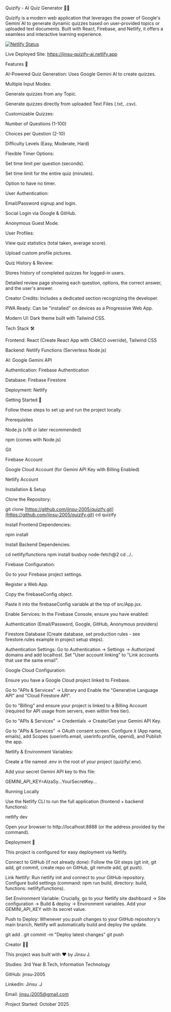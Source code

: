 Quizify - AI Quiz Generator 🧠✨

Quizify is a modern web application that leverages the power of Google's Gemini AI to generate dynamic quizzes based on user-provided topics or uploaded text documents. Built with React, Firebase, and Netlify, it offers a seamless and interactive learning experience.

[![Netlify Status](https://api.netlify.com/api/v1/badges/7e71662a-178b-40c2-a3f4-2214498e30bb/deploy-status)](https://app.netlify.com/projects/jinsu-quizify-ai/deploys)

Live Deployed Site: https://jinsu-quizify-ai.netlify.app

Features 🚀

AI-Powered Quiz Generation: Uses Google Gemini AI to create quizzes.

Multiple Input Modes:

Generate quizzes from any Topic.

Generate quizzes directly from uploaded Text Files (.txt, .csv).

Customizable Quizzes:

Number of Questions (1-100)

Choices per Question (2-10)

Difficulty Levels (Easy, Moderate, Hard)

Flexible Timer Options:

Set time limit per question (seconds).

Set time limit for the entire quiz (minutes).

Option to have no timer.

User Authentication:

Email/Password signup and login.

Social Login via Google & GitHub.

Anonymous Guest Mode.

User Profiles:

View quiz statistics (total taken, average score).

Upload custom profile pictures.

Quiz History & Review:

Stores history of completed quizzes for logged-in users.

Detailed review page showing each question, options, the correct answer, and the user's answer.

Creator Credits: Includes a dedicated section recognizing the developer.

PWA Ready: Can be "installed" on devices as a Progressive Web App.

Modern UI: Dark theme built with Tailwind CSS.

Tech Stack 🛠️

Frontend: React (Create React App with CRACO override), Tailwind CSS

Backend: Netlify Functions (Serverless Node.js)

AI: Google Gemini API

Authentication: Firebase Authentication

Database: Firebase Firestore

Deployment: Netlify

Getting Started 🏁

Follow these steps to set up and run the project locally.

Prerequisites

Node.js (v18 or later recommended)

npm (comes with Node.js)

Git

Firebase Account

Google Cloud Account (for Gemini API Key with Billing Enabled)

Netlify Account

Installation & Setup

Clone the Repository:

git clone [https://github.com/jinsu-2005/quizify.git](https://github.com/jinsu-2005/quizify.git)
cd quizify


Install Frontend Dependencies:

npm install


Install Backend Dependencies:

cd netlify/functions
npm install busboy node-fetch@2
cd ../..


Firebase Configuration:

Go to your Firebase project settings.

Register a Web App.

Copy the firebaseConfig object.

Paste it into the firebaseConfig variable at the top of src/App.jsx.

Enable Services: In the Firebase Console, ensure you have enabled:

Authentication (Email/Password, Google, GitHub, Anonymous providers)

Firestore Database (Create database, set production rules - see firestore.rules example in project setup steps).

Authentication Settings: Go to Authentication -> Settings -> Authorized domains and add localhost. Set "User account linking" to "Link accounts that use the same email".

Google Cloud Configuration:

Ensure you have a Google Cloud project linked to Firebase.

Go to "APIs & Services" -> Library and Enable the "Generative Language API" and "Cloud Firestore API".

Go to "Billing" and ensure your project is linked to a Billing Account (required for API usage from servers, even within free tier).

Go to "APIs & Services" -> Credentials -> Create/Get your Gemini API Key.

Go to "APIs & Services" -> OAuth consent screen. Configure it (App name, emails), add Scopes (userinfo.email, userinfo.profile, openid), and Publish the app.

Netlify & Environment Variables:

Create a file named .env in the root of your project (quizify/.env).

Add your secret Gemini API key to this file:

GEMINI_API_KEY=AIzaSy...YourSecretKey...


Running Locally

Use the Netlify CLI to run the full application (frontend + backend functions):

netlify dev


Open your browser to http://localhost:8888 (or the address provided by the command).

Deployment 🚀

This project is configured for easy deployment via Netlify.

Connect to GitHub (if not already done): Follow the Git steps (git init, git add, git commit, create repo on GitHub, git remote add, git push).

Link Netlify: Run netlify init and connect to your GitHub repository. Configure build settings (command: npm run build, directory: build, functions: netlify/functions).

Set Environment Variable: Crucially, go to your Netlify site dashboard -> Site configuration -> Build & deploy -> Environment variables. Add your GEMINI_API_KEY with its secret value.

Push to Deploy: Whenever you push changes to your GitHub repository's main branch, Netlify will automatically build and deploy the update.

git add .
git commit -m "Deploy latest changes"
git push


Creator 👨‍💻

This project was built with ❤️ by Jinsu J.

Studies: 3rd Year B.Tech, Information Technology

GitHub: jinsu-2005

LinkedIn: Jinsu .J

Email: jinsu.j2005@gmail.com

Project Started: October 2025